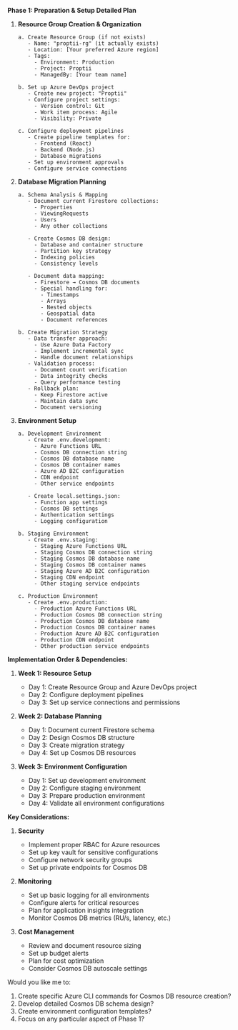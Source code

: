 **Phase 1: Preparation & Setup Detailed Plan**

1. **Resource Group Creation & Organization**
   ```
   a. Create Resource Group (if not exists)
      - Name: "proptii-rg" (it actually exists)
      - Location: [Your preferred Azure region]
      - Tags:
        - Environment: Production
        - Project: Proptii
        - ManagedBy: [Your team name]
   
   b. Set up Azure DevOps project
      - Create new project: "Proptii"
      - Configure project settings:
        - Version control: Git
        - Work item process: Agile
        - Visibility: Private
   
   c. Configure deployment pipelines
      - Create pipeline templates for:
        - Frontend (React)
        - Backend (Node.js)
        - Database migrations
      - Set up environment approvals
      - Configure service connections
   ```

2. **Database Migration Planning**
   ```
   a. Schema Analysis & Mapping
      - Document current Firestore collections:
        - Properties
        - ViewingRequests
        - Users
        - Any other collections
      
      - Create Cosmos DB design:
        - Database and container structure
        - Partition key strategy
        - Indexing policies
        - Consistency levels
      
      - Document data mapping:
        - Firestore → Cosmos DB documents
        - Special handling for:
          - Timestamps
          - Arrays
          - Nested objects
          - Geospatial data
          - Document references
   
   b. Create Migration Strategy
      - Data transfer approach:
        - Use Azure Data Factory
        - Implement incremental sync
        - Handle document relationships
      - Validation process:
        - Document count verification
        - Data integrity checks
        - Query performance testing
      - Rollback plan:
        - Keep Firestore active
        - Maintain data sync
        - Document versioning
   ```

3. **Environment Setup**
   ```
   a. Development Environment
      - Create .env.development:
        - Azure Functions URL
        - Cosmos DB connection string
        - Cosmos DB database name
        - Cosmos DB container names
        - Azure AD B2C configuration
        - CDN endpoint
        - Other service endpoints
      
      - Create local.settings.json:
        - Function app settings
        - Cosmos DB settings
        - Authentication settings
        - Logging configuration
   
   b. Staging Environment
      - Create .env.staging:
        - Staging Azure Functions URL
        - Staging Cosmos DB connection string
        - Staging Cosmos DB database name
        - Staging Cosmos DB container names
        - Staging Azure AD B2C configuration
        - Staging CDN endpoint
        - Other staging service endpoints
   
   c. Production Environment
      - Create .env.production:
        - Production Azure Functions URL
        - Production Cosmos DB connection string
        - Production Cosmos DB database name
        - Production Cosmos DB container names
        - Production Azure AD B2C configuration
        - Production CDN endpoint
        - Other production service endpoints
   ```

**Implementation Order & Dependencies:**

1. **Week 1: Resource Setup**
   - Day 1: Create Resource Group and Azure DevOps project
   - Day 2: Configure deployment pipelines
   - Day 3: Set up service connections and permissions

2. **Week 2: Database Planning**
   - Day 1: Document current Firestore schema
   - Day 2: Design Cosmos DB structure
   - Day 3: Create migration strategy
   - Day 4: Set up Cosmos DB resources

3. **Week 3: Environment Configuration**
   - Day 1: Set up development environment
   - Day 2: Configure staging environment
   - Day 3: Prepare production environment
   - Day 4: Validate all environment configurations

**Key Considerations:**

1. **Security**
   - Implement proper RBAC for Azure resources
   - Set up key vault for sensitive configurations
   - Configure network security groups
   - Set up private endpoints for Cosmos DB

2. **Monitoring**
   - Set up basic logging for all environments
   - Configure alerts for critical resources
   - Plan for application insights integration
   - Monitor Cosmos DB metrics (RU/s, latency, etc.)

3. **Cost Management**
   - Review and document resource sizing
   - Set up budget alerts
   - Plan for cost optimization
   - Consider Cosmos DB autoscale settings

Would you like me to:
1. Create specific Azure CLI commands for Cosmos DB resource creation?
2. Develop detailed Cosmos DB schema design?
3. Create environment configuration templates?
4. Focus on any particular aspect of Phase 1?
